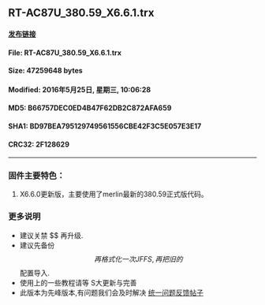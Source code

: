 ## RT-AC87U_380.59_X6.6.1.trx
#### [发布链接]()
 
#### File: RT-AC87U_380.59_X6.6.1.trx
#### Size: 47259648 bytes
#### Modified: 2016年5月25日, 星期三, 10:06:28
#### MD5: B66757DEC0ED4B47F62DB2C872AFA659
#### SHA1: BD97BEA795129749561556CBE42F3C5E057E3E17
#### CRC32: 2F128629

* * *
### 固件主要特色：
1. X6.6.0更新版，主要使用了merlin最新的380.59正式版代码。

### 更多说明
* 建议关禁 $$ 再升级.
* 建议先备份$$ 再格式化一次 JFFS, 再把旧的$$配置导入.
* 使用上的一些教程请等 S大更新与完善
* 此版本为先峰版本,有问题我们会及时解决 [统一问题反馈帖子](http://koolshare.cn/thread-44461-1-1.html)
